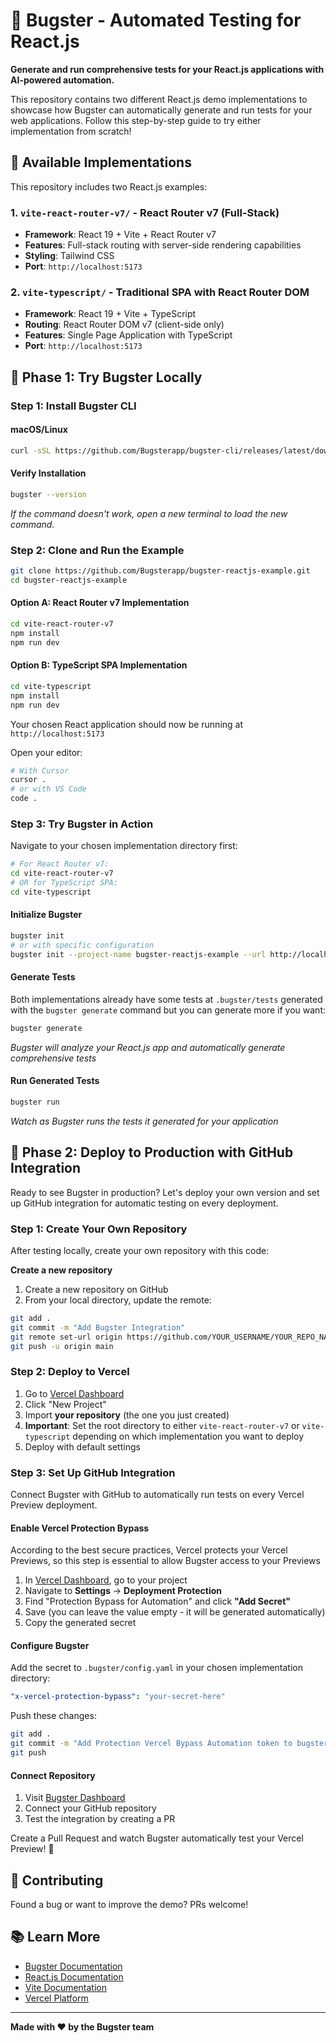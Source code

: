 # 🐛 Bugster - Automated Testing for React.js

**Generate and run comprehensive tests for your React.js applications with AI-powered automation.**

This repository contains two different React.js demo implementations to showcase how Bugster can automatically generate and run tests for your web applications. Follow this step-by-step guide to try either implementation from scratch!

## 📁 Available Implementations

This repository includes two React.js examples:

### 1. `vite-react-router-v7/` - React Router v7 (Full-Stack)

- **Framework**: React 19 + Vite + React Router v7
- **Features**: Full-stack routing with server-side rendering capabilities
- **Styling**: Tailwind CSS
- **Port**: `http://localhost:5173`

### 2. `vite-typescript/` - Traditional SPA with React Router DOM

- **Framework**: React 19 + Vite + TypeScript
- **Routing**: React Router DOM v7 (client-side only)
- **Features**: Single Page Application with TypeScript
- **Port**: `http://localhost:5173`

## 🚀 Phase 1: Try Bugster Locally

### Step 1: Install Bugster CLI

#### macOS/Linux

```bash
curl -sSL https://github.com/Bugsterapp/bugster-cli/releases/latest/download/install.sh | bash -s -- -y
```

#### Verify Installation

```bash
bugster --version
```

_If the command doesn't work, open a new terminal to load the new command._

### Step 2: Clone and Run the Example

```bash
git clone https://github.com/Bugsterapp/bugster-reactjs-example.git
cd bugster-reactjs-example
```

#### Option A: React Router v7 Implementation

```bash
cd vite-react-router-v7
npm install
npm run dev
```

#### Option B: TypeScript SPA Implementation

```bash
cd vite-typescript
npm install
npm run dev
```

Your chosen React application should now be running at `http://localhost:5173`

Open your editor:

```bash
# With Cursor
cursor .
# or with VS Code
code .
```

### Step 3: Try Bugster in Action

Navigate to your chosen implementation directory first:

```bash
# For React Router v7:
cd vite-react-router-v7
# OR for TypeScript SPA:
cd vite-typescript
```

#### Initialize Bugster

```bash
bugster init
# or with specific configuration
bugster init --project-name bugster-reactjs-example --url http://localhost:5173 --no-credentials
```

#### Generate Tests

Both implementations already have some tests at `.bugster/tests` generated with the `bugster generate` command but you can generate more if you want:

```bash
bugster generate
```

_Bugster will analyze your React.js app and automatically generate comprehensive tests_

#### Run Generated Tests

```bash
bugster run
```

_Watch as Bugster runs the tests it generated for your application_

## 🚀 Phase 2: Deploy to Production with GitHub Integration

Ready to see Bugster in production? Let's deploy your own version and set up GitHub integration for automatic testing on every deployment.

### Step 1: Create Your Own Repository

After testing locally, create your own repository with this code:

**Create a new repository**

1. Create a new repository on GitHub
2. From your local directory, update the remote:

```bash
git add .
git commit -m "Add Bugster Integration"
git remote set-url origin https://github.com/YOUR_USERNAME/YOUR_REPO_NAME.git
git push -u origin main
```

### Step 2: Deploy to Vercel

1. Go to [Vercel Dashboard](https://vercel.com/dashboard)
2. Click "New Project"
3. Import **your repository** (the one you just created)
4. **Important**: Set the root directory to either `vite-react-router-v7` or `vite-typescript` depending on which implementation you want to deploy
5. Deploy with default settings

### Step 3: Set Up GitHub Integration

Connect Bugster with GitHub to automatically run tests on every Vercel Preview deployment.

#### Enable Vercel Protection Bypass

According to the best secure practices, Vercel protects your Vercel Previews, so this step is essential to allow Bugster access to your Previews

1. In [Vercel Dashboard](https://vercel.com/dashboard), go to your project
2. Navigate to **Settings** → **Deployment Protection**
3. Find "Protection Bypass for Automation" and click **"Add Secret"**
4. Save (you can leave the value empty - it will be generated automatically)
5. Copy the generated secret

#### Configure Bugster

Add the secret to `.bugster/config.yaml` in your chosen implementation directory:

```yaml
"x-vercel-protection-bypass": "your-secret-here"
```

Push these changes:

```bash
git add .
git commit -m "Add Protection Vercel Bypass Automation token to bugster config.yaml"
git push
```

#### Connect Repository

1. Visit [Bugster Dashboard](https://gui.bugster.dev/dashboard)
2. Connect your GitHub repository
3. Test the integration by creating a PR

Create a Pull Request and watch Bugster automatically test your Vercel Preview! 🎉

## 🤝 Contributing

Found a bug or want to improve the demo? PRs welcome!

## 📚 Learn More

- [Bugster Documentation](https://docs.bugster.dev)
- [React.js Documentation](https://react.dev)
- [Vite Documentation](https://vite.dev/)
- [Vercel Platform](https://vercel.com/new)

---

**Made with ❤️ by the Bugster team**
